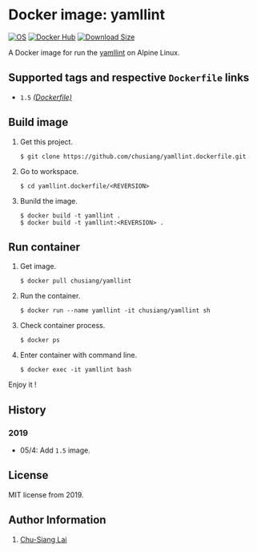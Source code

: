 # Docker image: yamllint

[![OS](https://img.shields.io/badge/os-alpine-blue.svg)](https://hub.docker.com/_/alpine/) [![Docker Hub](https://img.shields.io/badge/docker-yamllint-blue.svg)](https://hub.docker.com/r/chusiang/yamllint/) [![Download Size](https://images.microbadger.com/badges/image/chusiang/yamllint.svg)](https://microbadger.com/images/chusiang/yamllint "Get your own image badge on microbadger.com")

A Docker image for run the [yamllint][yamllint_github] on Alpine Linux.

[yamllint_github]: https://github.com/adrienverge/yamllint

## Supported tags and respective `Dockerfile` links

- `1.5` [*(Dockerfile)*](https://github.com/chusiang/yamllint.dockerfile/blob/master/v1.5/Dockerfile)

## Build image

1. Get this project.

    ```
    $ git clone https://github.com/chusiang/yamllint.dockerfile.git
    ```

1. Go to workspace.

    ```
    $ cd yamllint.dockerfile/<REVERSION>
    ```

1. Bunild the image.

    ```
    $ docker build -t yamllint .
    $ docker build -t yamllint:<REVERSION> .
    ```

## Run container

1. Get image.

    ```
    $ docker pull chusiang/yamllint
    ```

1. Run the container.

    ```
    $ docker run --name yamllint -it chusiang/yamllint sh
    ```

1. Check container process.

    ```
    $ docker ps
    ```

1. Enter container with command line.

    ```
    $ docker exec -it yamllint bash
    ```

Enjoy it !

## History

### 2019

* 05/4: Add `1.5` image.

## License

MIT license from 2019.

## Author Information

1. [Chu-Siang Lai](https://github.com/chusiang/)

